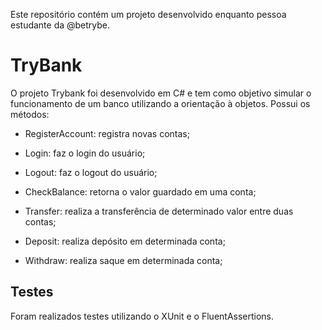 Este repositório contém um projeto desenvolvido enquanto pessoa estudante da @betrybe.

# TryBank

O projeto Trybank foi desenvolvido em C# e tem como objetivo simular o funcionamento de um banco utilizando a orientação à objetos. Possui os métodos:

- RegisterAccount: registra novas contas;

- Login: faz o login do usuário;

- Logout: faz o logout do usuário;

- CheckBalance: retorna o valor guardado em uma conta;

- Transfer: realiza a transferência de determinado valor entre duas contas;

- Deposit: realiza depósito em determinada conta;

- Withdraw: realiza saque em determinada conta;

## Testes

Foram realizados testes utilizando o XUnit e o FluentAssertions.